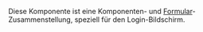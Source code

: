 Diese Komponente ist eine Komponenten- und [Formular](#form)-Zusammenstellung, speziell für den Login-Bildschirm.